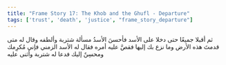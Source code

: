 ```yaml
---
title: "Frame Story 17: The Khob and the Ghufl - Departure"
tags: ['trust', 'death', 'justice', "frame_story_departure"]
---
```


 ثم أقبلا جميعًا حتى دخلا على الأسد فأحسنَ الأسدُ مسألة شتربة وألطفه وقال له متى قدمتَ هذه الأرض وما نزع بك إليها فقصَّ عليه أمره فقال له الأسد الزمني فإني مُكرِمك ومحسِنٌ إليك فدعا له شتربة وأثنى عليه
